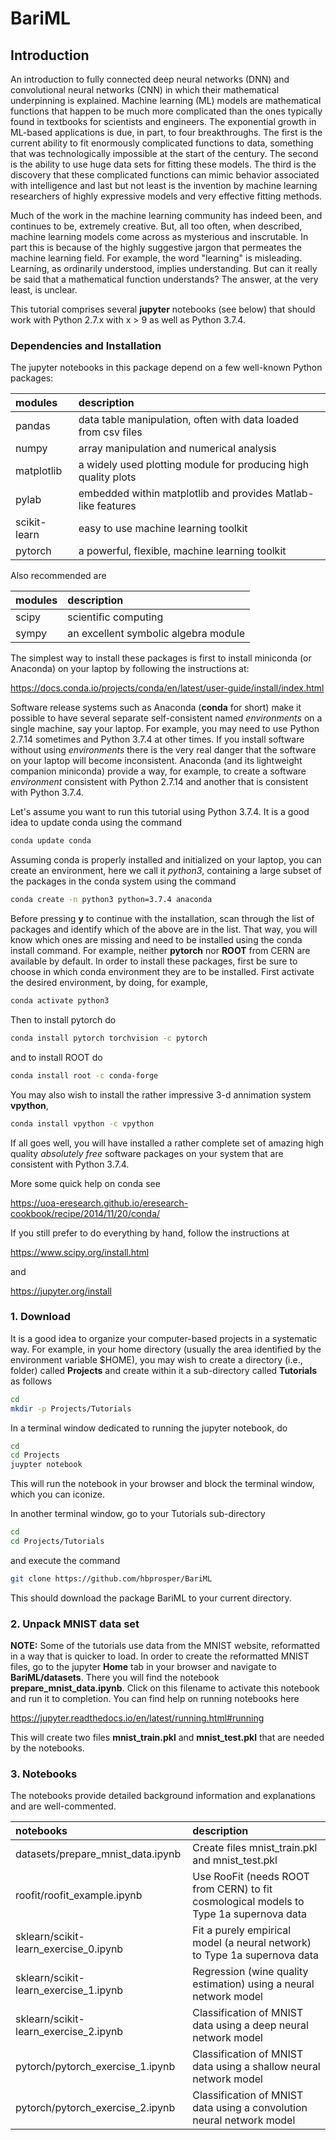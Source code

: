 # BariML
## Introduction
An introduction to fully connected deep neural networks (DNN) and convolutional neural networks (CNN) in which their mathematical underpinning is explained. Machine learning (ML) models are mathematical functions that happen to be much more complicated than the ones typically found in textbooks for scientists and engineers. The exponential growth in ML-based applications is due, in part, to four breakthroughs. The first is the current ability to fit enormously complicated functions to data, something that was technologically impossible at the start of the century. The second is the ability to use huge data sets for fitting these models. The third is the discovery that these complicated functions can mimic behavior associated with intelligence and last but not least is the invention by machine learning researchers of highly expressive models and very effective fitting methods.

Much of the work in the machine learning community has indeed been, and continues to be, extremely creative. But, all too often, when described, machine learning models come across as mysterious and inscrutable. In part this is because of the highly suggestive jargon that permeates the machine learning field. For example, the word "learning" is misleading. Learning, as ordinarily understood, implies understanding. But can it really be said that a mathematical function understands? The answer, at the very least,  is unclear.

This tutorial comprises several __jupyter__ notebooks (see below) that should work with Python 2.7.x with x > 9 as well as Python 3.7.4. 

### Dependencies and Installation
The jupyter notebooks in this package depend on a few well-known Python packages:

| __modules__   | __description__     |
| :---          | :---        |
| pandas        | data table manipulation, often with data loaded from csv files |
| numpy         | array manipulation and numerical analysis      |
| matplotlib    | a widely used plotting module for producing high quality plots |
| pylab         | embedded within matplotlib and provides Matlab-like features |
| scikit-learn  | easy to use machine learning toolkit |
| pytorch       | a powerful, flexible, machine learning toolkit |

Also recommended are

| __modules__   | __description__     |
| :---          | :--- |
| scipy         | scientific computing    |
| sympy         | an excellent symbolic algebra module |

The simplest way to install these packages is first to install miniconda (or Anaconda) on your laptop by following the instructions at:

https://docs.conda.io/projects/conda/en/latest/user-guide/install/index.html

Software release systems such as Anaconda (__conda__ for short) make it possible to have several separate self-consistent named *environments* on a single machine, say your laptop. For example, you may need to use Python 2.7.14 sometimes and Python 3.7.4 at other times. If you install software without using *environments* there is the very real danger that the software on your laptop will become inconsistent. Anaconda (and its lightweight companion miniconda) provide a way, for example, to create a software *environment* consistent with Python 2.7.14 and another that is consistent with Python 3.7.4. 

Let's assume you want to run this tutorial using Python 3.7.4. It is a good idea to update conda using the command
```bash
conda update conda
```
Assuming conda is properly installed and initialized on your laptop, you can create an environment, here we call it *python3*, containing a large subset of the packages in the conda system using the command
```bash
conda create -n python3 python=3.7.4 anaconda
```
Before pressing __y__ to continue with the installation, scan through the list of packages and identify which of the above are in the list. That way, you will know which ones are missing and need to be installed using the conda install command. For example, neither __pytorch__ nor __ROOT__ from CERN are available by default. In order to install these packages, first be sure to choose in which conda environment they are to be installed. First activate the desired environment, by doing, for example,
```bash
conda activate python3
```
Then to install pytorch do
```bash
conda install pytorch torchvision -c pytorch
```
and to install ROOT do
```bash
conda install root -c conda-forge
```
You may also wish to install the rather impressive 3-d annimation system __vpython__,
```bash
conda install vpython -c vpython
```
If all goes well, you will have installed a rather complete set of amazing high quality *absolutely free* software packages on your system that are consistent with Python 3.7.4.

More some quick help on conda see 

https://uoa-eresearch.github.io/eresearch-cookbook/recipe/2014/11/20/conda/


If you still prefer to do everything by hand, follow the instructions at

https://www.scipy.org/install.html

and 

https://jupyter.org/install


### 1. Download
It is a good idea to organize your computer-based projects in a systematic way. For example, in your home directory (usually the area identified by the environment variable $HOME), you may wish to create a directory (i.e., folder) called __Projects__ and create within it a sub-directory called __Tutorials__ as follows
```bash
cd
mkdir -p Projects/Tutorials
```
In a terminal window dedicated to running the jupyter notebook, do
```bash
cd
cd Projects
juypter notebook
```
This will run the notebook in your browser and block the terminal window, which you can iconize.

In another terminal window, go to your Tutorials sub-directory
```bash
cd
cd Projects/Tutorials
```
and execute the command
```bash
git clone https://github.com/hbprosper/BariML
```
This should download the package BariML to your current directory.

### 2. Unpack MNIST data set
__NOTE:__ Some of the tutorials use data from the MNIST website, reformatted in a way that is quicker to load. In order to create the reformatted MNIST files,  go to the jupyter __Home__ tab in your browser and navigate to __BariML/datasets__. There you will find the notebook __prepare_mnist_data.ipynb__. Click on this filename to activate this notebook and run it to completion. You can find help on running notebooks here

https://jupyter.readthedocs.io/en/latest/running.html#running

This will create two files __mnist_train.pkl__ and __mnist_test.pkl__ that are needed by the notebooks.

### 3. Notebooks

The notebooks provide detailed background information and explanations and are well-commented.

| __notebooks__                   | __description__     |
| :---          | :--- |
datasets/prepare_mnist_data.ipynb     | Create files mnist\_train.pkl and mnist\_test.pkl |
roofit/roofit_example.ipynb           | Use RooFit (needs ROOT from CERN) to fit cosmological models to Type 1a supernova data |
sklearn/scikit-learn_exercise_0.ipynb | Fit a purely empirical model (a neural network) to Type 1a supernova data | 
sklearn/scikit-learn_exercise_1.ipynb | Regression (wine quality estimation) using a neural network model |
sklearn/scikit-learn_exercise_2.ipynb | Classification of MNIST data using a deep neural network model |
pytorch/pytorch_exercise_1.ipynb      | Classification of MNIST data using a shallow neural network model |
pytorch/pytorch_exercise_2.ipynb      | Classification of MNIST data using a convolution neural network model  |

